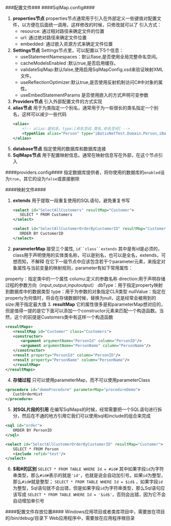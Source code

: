 ###配置文件###
####SqlMap.config####
1. **properties节点**
    properties节点通常用于引入在外部定义一些键值对配置文件，以方便在后面统一调用，这样修改的时候，只修改就可以了
    引入方式：
    * resource: 通过相对路径来确定文件的位置
    * url: 通过绝对路径来确定文件位置
    * embedded: 通过嵌入资源方式来确定文件位置
2. **Settings节点**
    Settings节点里，可以配置以下5个信息：
    * useStatementNamespaces：默认flase,是否使用全局完整命名空间。
    * cacheModelsEnabled :默认true,是否启用缓存。
    * validateSqlMap:默认false,使用启用SqlMapConfig.xsd来验证映射XML文件。
    * useReflectionOptimizer:默认true,是否使用反射机制访问C#中对象的属性。
    * useEmbedStatementParams 是否使用嵌入的方式声明可变参数
3. **Providers节点**
    引入外部配置文件的方式实现
4. **alias节点**
    用于为类指定一个别名，通常用于为一些很长的类名指定一个别名，这样可以减少一些代码
    ```xml
    <alias>
        <!-- alias:是别名，type:[命名空间.类名,命名空间] -->
        <typeAlias alias="Person" type="iBatisNetTest.Domain.Person,iBatisNetTest" />
    </alias>
    ```
5. **database节点**
    指定使用的数据库和数据库连接
6. **SqlMaps节点**
    用于配置映射信息。通常在映射信息写在外部，在这个节点引入

####providers.config####
指定数据库提供者，将你使用的数据库的`enabled`设为`true`，其它的设为`false`或直接删除

####映射文件####
1. **extends**
    用于提取一段重复使用的SQL语句，避免重复书写
    ```xml
    <select id="SelectAllCustomers" resultMap="Customer">
       SELECT * FROM Customers
    </select>

    <select id="SelectAllCustomerOrderByCustomerID" resultMap="Customer" extends="SelectAllCustomers">
       ORDER BY CustomerID
    </select>
    ```
2. **parameterMap**
  接受三个属性, `id``class``extends`
  其中是有id是必须的，class用于声明使用的实体类名称，可以是别名，也可以是全名，extends，可想而知，不解释
  在它下一级节点中应该包含若干个parameter元素，来指定对象属性与当前变量的映射规则，parameter有如下常用属性：

  property：指定类中的一个属性
  columu:定义的参数名称
  direction:用于声明存储过程的参数方向（input,output,inputoutput）
  dbType：用于指定property映射到数据库中的数据类型
  type：用于为参数的对象指定CLR类型
  nullValue：指定在property为何值时，将会在存储数据时候，替换为null，这是经常会被用到的
  size:用于指定最大值
3. **resultMap**
    它的属性很多是和parameterMap想对应的，但是值得一提的是它下面可以添加一个constructor元素来匹配一个构造函数。当然，这个的前提是Customers类中有这样一个构造函数
  ```xml
  <resultMaps>
　　<resultMap id="Customer" class="Customers">
　　<constructor>
　　　　<argument argumentName="PersonId" column="PersonID"/>
　　　　<argument argumentName="PersonName" column="PersonName"/>
　　</constructor>
　　<result property="PersonId" column="PersonID"/>
　　<result property="PersonName" column="PersonName"/>
　　</resultMap>
  </resultMaps>
  ```
4. **存储过程**
   只可以使用parameterMap，而不可以使用parameterClass
  ```xml
  <procedure id="demoProcedure" parameterMap="procedureDemo">
　　CustOrderHist
  </procedure>
  ```
5. **对SQL片段的引用**
  在编写SqlMaps的时候，经常需要把一个SQL语句进行拆分，然后在不通的地方引用它我们可以使用sql和include的组合来完成
  ```xml
  <sql id="order">
　　ORDER BY PersonID
  </sql>

  <select id="SelectAllCustomerOrderByCustomerID" resultMap="Customer">
　　SELECT * FROM Person
　　<include refid="test"/>
  </select>
  ```
6. **\$和\#的区别**
    `SELECT * FROM TABLE WHERE Id = #id#` 其中如果字段`id`为字符串类型，那么`#id#`表示的就是`'id'`，也就是说会自动加引号。如果`id`为整型，那么`#id#`就是整型；
    `SELECT * FROM TABLE WHERE Id = $id$` ，如果字段`id`为整型，Sql语句就不会出错，但是如果字段`id`为字符串类型，那么Sql语句应该写成 `SELECT * FROM TABLE WHERE Id = '$id$'`，否则会出错，因为它不会自动增加单引号

####配置文件存放位置####
Windows应用项目或者类库项目中，需要放在项目的/bin/debug/目录下
Web应用程序中，需要放在应用程序根目录